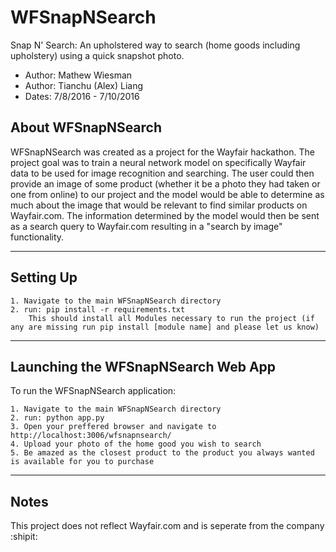 # WFSnapNSearch
Snap N' Search: An upholstered way to search (home goods including upholstery) using a quick snapshot photo.

+ Author: Mathew Wiesman
+ Author: Tianchu (Alex) Liang
+ Dates: 7/8/2016 - 7/10/2016

## About WFSnapNSearch

WFSnapNSearch was created as a project for the Wayfair hackathon. The project goal was to train a neural network model on specifically Wayfair data to be used for image recognition and searching. The user could then provide an image of some product (whether it be a photo they had taken or one from online) to our project and the model would be able to determine as much about the image that would be relevant to find similar products on Wayfair.com. The information determined by the model would then be sent as a search query to Wayfair.com resulting in a "search by image" functionality.

--------------------
Setting Up
----------------------

```
1. Navigate to the main WFSnapNSearch directory
2. run: pip install -r requirements.txt
	This should install all Modules necessary to run the project (if any are missing run pip install [module name] and please let us know)
```

-----------------------------------
Launching the WFSnapNSearch Web App
-------------------------------------
To run the WFSnapNSearch application:
```
1. Navigate to the main WFSnapNSearch directory 
2. run: python app.py
3. Open your preffered browser and navigate to http://localhost:3006/wfsnapnsearch/
4. Upload your photo of the home good you wish to search
5. Be amazed as the closest product to the product you always wanted is available for you to purchase
```

----------
Notes
------------
This project does not reflect Wayfair.com and is seperate from the company
:shipit: